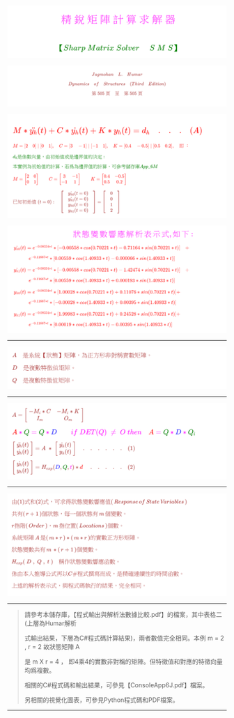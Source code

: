 <!--     App_6J  README_6J.md   -->

![](Images/09-22-01.png) 
<!--   
# 
# \[ {\color{Fuchsia}精\;銳\;矩\;陣\;計\;算\;求\;解\;器} \]  
## \[ {\color{Green} 【Sharp \; Matrix \; Solver \quad\; S\; M\; S】 } \] 
-->  


![](Images/09-22-02.png)
<!--   
#  
##### \[ {\color{Brown}  Jagmohan \quad L. \quad Humar} \]
##### \[ {\color{Brown} Dynamics \quad of \quad Structures \quad (Third \quad Edition) } \]  
##### \[ {\color{Brown} 第\;505\;頁\quad 至 \quad第\;505\;頁 } \]  
## 測試實例採用 : Jagmohan L. Humar, "Dynamics of Structures Third Editon"  
### Example 10.3 第502頁 至 504頁，作爲SMS實作驗證  
-->  


![](Images/09-27-01.png)  
<!--    
## \( {\color{Red} M \ast \ddot{y_h}(t) + C \ast \dot{y_h}(t) + K \ast y_h(t) = d_h \quad . \quad . \quad . \quad (A) } \)  
####  

##### \( {\color{Red} M = [2 \quad 0] \; | \; [0 \quad 1], \quad C = [3 \quad -1] \; | \; [-1 \quad 1], \quad K = [0.4 \quad -0.5] \; | \; [0.5 \quad 0.2], \quad 即 \; ： } \)  
####  
###### \( { \color{Green}d_h 是係數向量，由初始值或是邊界值的決定 :} \)  
###### \( { \color{Green} 本實例為初始值的計算，若爲為邊界值的計算，可參考儲存庫App \_ 6M}\)
-->
<!--  
\(  { \color {Red} 
    M = 
    \begin{bmatrix}
    2 & 0 \\ 0 & 1 
    \end{bmatrix}  \qquad 
    C = 
    \begin{bmatrix}
    3 & -1 \\ -1 & 1  
    \end{bmatrix}  \qquad 
    K = 
    \begin{bmatrix}
     0.4 & -0.5  \\ 
     0.5 & 0.2 
    \end{bmatrix}
    }
\)  
-->  

<!--   
\( { \color{Brown} 已知初始值 \; (t = 0) : \quad 
    \begin{bmatrix}
    \quad \dot{y_{h0}}(t=0) \quad \\ \quad \dot{y_{h1}}(t=0) \quad \\ \quad y_{h0}(t=0) \quad \\ \quad y_{h1}(t=0) \quad 
    \end{bmatrix} = 
    \begin{bmatrix}
    \quad 0 \quad \\ \quad 0 \quad \\ \quad 1 \quad \\ \quad 2 \quad  
    \end{bmatrix}
 } \)
-->  

<!--  
M * y$_h$''(t) + C * y$_h$'(t) + K * y$_h$(t) = 0  . . . . . (A)  

已知數據如右: M = [2 0] | [0 1],  C = [3 -1] | [-1 1], K = [0.4 -0.5] | [0.5 0.2]  

即 :  

$M=\left(\begin{array}{lr}2 & 0 \\ 0 & 1 \end{array}\right)$  

$C=\left(\begin{array}{lr}3 & -1 \\ -1 & 1 \end{array}\right)$  

$K=\left(\begin{array}{lr}0.4 & -0.5 \\ 0.5 & 0.2 \end{array}\right)$  

SMS的陣列(Array)運算子(Operator) 共有十二個，即  

+, -, *, /, ==, !=, &, |, ^, !, ~, +(unit operator)等計有十二個。  

> "+"，"-"，"*"，"/"表示陣列的加、減、乘和除的運算子，
> "=="和"!="表示陣列相等否？，傳回bool值，
> "&"表示陣列的水平合併，"|"表示陣列的垂直合併，"^"向量内積，
> "!"陣列轉置，"~"方陣求逆，"+"單位向量等等的運算子。
> 上述的陣列運算子，適用於複數和實數陣列運算。複數與實數的轉換稱作Implicit and Explicit Converter。

方程式(A)式中，(y$_h$，Subscript h代表Homogeneous Solution)其變位與速度的響應值為(但本書缺少加速度響應值) :  
-->  

![](Images/09-27-02.png)  
<!--   
###  \[ { \color{fuchsia} 狀\,態\,變\,數\,響\,應\,解\,析\,表\,示\,式,如\,下 : } \] 
#####  

###### \( { \color{red} \dot{y_{h0}}(t) = e^{-0.08334 \ast t} \ast [ -0.00558 \ast cos( 0.70221 \ast t) - 0.71164 \ast sin(0.70221 \ast t)] \quad + } \)
###### \( { \color{red} \qquad \quad e^{-0.11667 \ast t} \ast [ 0.00559 \ast cos( 1.40933 \ast t) - 0.000066 \ast sin(1.40933 \ast t)] } \)
####  

###### \( { \color{red} \dot{y_{h1}}(t) = e^{-0.08334 \ast t} \ast [ -0.00558 \ast cos( 0.70221 \ast t) - 1.42474 \ast sin(0.70221 \ast t)] \quad + } \) 
##### \( { \color{red} \qquad \quad e^{-0.11667 \ast t} \ast [ 0.00559 \ast cos( 1.40933 \ast t) + 0.000193 \ast sin(1.40933 \ast t)] } \)
####    

###### \( { \color{red} y_{h0}(t) = e^{-0.08334 \ast t} \ast [ 1.00028 \ast cos( 0.70221 \ast t) + 0.11076 \ast sin(0.70221 \ast t)] + } \) 
###### \( { \color{red} \qquad \quad e^{-0.11667 \ast t} \ast [ -0.00028 \ast cos( 1.40933 \ast t) + 0.00395 \ast sin(1.40933 \ast t)]  } \)
####  

###### \( { \color{red} y_{h1}(t) = e^{-0.08334 \ast t} \ast [ 1.99983 \ast cos( 0.70221 \ast t) + 0.24528 \ast sin(0.70221 \ast t)] +  } \) 
###### \( { \color{red} \qquad \quad e^{-0.11667 \ast t} \ast [ 0.00019 \ast cos( 1.40933 \ast t) - 0.00395 \ast sin(1.40933 \ast t)] } \)
####
-->  

---  

![](Images/09-27-03.png)  
<!--  
#### \( {\color{Brown} { A \quad 是系統【狀態】矩陣， 為正方形非對稱實數矩陣。}  } \)

#### \( { \color{brown} { D \quad 是複數特徵值矩陣。 } } \)  

#### \( {  \color{brown} { Q \quad 是複數特徵值矩陣。 } } \)
-->  

---  

![](Images/09-27-04.png)  
<!--    
#### \( { \color{Brown}  { A = \begin{bmatrix} \; -M_i \ast C & -M_i \ast K \; \\ \; I_m & O_m \; \end{bmatrix}  }  }  \)

### \({  { \color{Fuchsia}  {\color{Red} A }  \ast  {\color{Green} Q } = { \color{Green} Q } \ast  { \color{Blue} D }  \qquad if \; DET(Q) \; \not= \; O \; then \quad { \color{Red} A } = { \color{Green} Q } \ast { \color{Blue} D } \ast  { \color{Green} Q_i }  }  }\)

#####
#### \( {  \color{Brown} { \begin{bmatrix} \; \ddot{y_h}(t) \; \\ \; \dot{y_h}(t) \; \end{bmatrix}  =  A \; \ast \; \begin{bmatrix} \; \dot{y_h}(t) \; \\ \; y_h(t) \; \end{bmatrix} \quad . \quad . \quad . \quad . \quad . \quad . \quad (1)   }  } \)
#####

#### \( { \color{brown} { \begin{bmatrix} \; \dot{y_h}(t) \; \\ \; y_h(t) \; \end{bmatrix}  =  H_{exp}( {\color{Blue} D}, {\color{Green} Q}, {\color{Fuchsia}t} ) \ast {\color{Red} d} \; \quad . \quad . \quad . \quad . \quad . \quad (2)  } }\)
-->

---  

![](Images/09-27-05.png)  
<!--      
#### \({  \color{Brown} 由(1)式和(2)式，可求得狀態變數響應值(\, Response \, of \, State \, Variables\, )   }\)

#### \({  \color{Brown} 共有(\,r + 1\,)個狀態，每一個狀態有\,m\,個變數。   }\)  

#### \({  \color{Brown} r指階(\,Order\,)，m \, 指位置(\,Locations\,)個數。    }\)  

#### \({  \color{Brown} 系統矩陣\, A \, 是(\,m \ast r\,) \ast (\,m \ast r\,)的實數正方形矩陣。    }\)  

#### \({  \color{Brown} 狀態變數共有\,m\, \ast (\,r + 1\,)個變數。   }\)  

#### \({  {\color{Brown} H_{exp}(\;D\; , \; Q \; , \; t \;)} \quad  {\color{Brown} 稱作狀態變數響應函數。 }    }\)

#### \({  \color{Brown} 係由本人推導公式再以C\#程式撰寫而成，是精確連續性的時間函數。    }\)

#### \({  \color{Brown}  上述的解析表示式，與程式碼執行的結果，完全相同。   }\)  
##  
-->

--- 
> 請參考本儲存庫，【程式輸出與解析法數據比較.pdf】的檔案，其中表格二(上層為Humar解析
> 
> 式輸出結果，下層為C#程式碼計算結果)，兩者數值完全相同。本例 m = 2 , r = 2 故狀態矩陣 A 
>
> 是 m X r = 4 ， 即4乘4的實數非對稱的矩陣。但特徵值和對應的特徵向量均爲複數。
>
> 相關的C#程式碼和輸出結果，可參見【ConsoleApp6J.pdf】檔案。
>
> 另相關的視覺化圖表，可參見Python程式碼和PDF檔案。
>
---  

##  
##  
